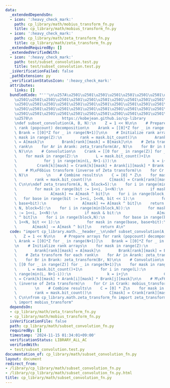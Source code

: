 ```yaml
---
data:
  _extendedDependsOn:
  - icon: ':heavy_check_mark:'
    path: cp_library/math/mobius_transform_fn.py
    title: cp_library/math/mobius_transform_fn.py
  - icon: ':heavy_check_mark:'
    path: cp_library/math/zeta_transform_fn.py
    title: cp_library/math/zeta_transform_fn.py
  _extendedRequiredBy: []
  _extendedVerifiedWith:
  - icon: ':heavy_check_mark:'
    path: test/subset_convolution.test.py
    title: test/subset_convolution.test.py
  _isVerificationFailed: false
  _pathExtension: py
  _verificationStatusIcon: ':heavy_check_mark:'
  attributes:
    links: []
  bundledCode: "'''\n\u257A\u2501\u2501\u2501\u2501\u2501\u2501\u2501\u2501\u2501\u2501\
    \u2501\u2501\u2501\u2501\u2501\u2501\u2501\u2501\u2501\u2501\u2501\u2501\u2501\
    \u2501\u2501\u2501\u2501\u2501\u2501\u2501\u2501\u2501\u2501\u2501\u2501\u2501\
    \u2501\u2501\u2501\u2501\u2501\u2501\u2501\u2501\u2501\u2501\u2501\u2501\u2501\
    \u2501\u2501\u2501\u2501\u2501\u2501\u2501\u2501\u2501\u2501\u2501\u2501\u2501\
    \u2578\n             https://kobejean.github.io/cp-library               \n'''\n\
    \ndef subset_convolution(A, B, N):\n    Z = 1 << N\n\n    # Prepare arrays for\
    \ rank (popcount) decomposition\n    Arank = [[0]*Z for _ in range(N+1)]\n   \
    \ Brank = [[0]*Z for _ in range(N+1)]\n\n    # Initialize rank arrays\n    for\
    \ mask in range(Z):\n        rank = mask.bit_count()\n        Arank[rank][mask]\
    \ = A[mask]\n        Brank[rank][mask] = B[mask]\n\n    # Zeta transform for each\
    \ rank\n    for Ar in Arank: zeta_transform(Ar, N)\n    for Br in Brank: zeta_transform(Br,\
    \ N)\n\n    # Convolution\n    Crank = [[0 for _ in range(Z)] for _ in range(N+1)]\n\
    \    for mask in range(Z):\n        L = mask.bit_count()+1\n        for i in range(L):\n\
    \            for j in range(min(L, N+1-i)):\n                k = i+j\n       \
    \         Crank[k][mask] = Crank[k][mask] + Arank[i][mask] * Brank[j][mask]\n\n\
    \    # M\xF6bius transform (inverse of Zeta transform)\n    for Cr in Crank: mobius_transform(Cr,\
    \ N)\n        \n    # Combine results\n    C = [0] * Z\n    for mask in range(Z):\n\
    \        rank = mask.bit_count()\n        C[mask] = Crank[rank][mask]\n\n    return\
    \ C\n\n\ndef zeta_transform(A, N, block=5):\n    for i in range(min(block,N)):\n\
    \        for mask in range(bit := 1<<i, 1<<N):\n            if mask & bit:\n \
    \               A[mask] += A[mask ^ bit]\n    for i in range(block,N):\n     \
    \   for base in range(bit := 1<<i, 1<<N, bit << 1):\n            for mask in range(base,\
    \ base+bit):\n                A[mask] += A[mask ^ bit]\n    return A\n\ndef mobius_transform(A,\
    \ N, block=5):\n    for i in range(min(block,N)):\n        for mask in range(bit\
    \ := 1<<i, 1<<N):\n            if mask & bit:\n                A[mask] -= A[mask\
    \ ^ bit]\n    for i in range(block,N):\n        for base in range(bit := 1<<i,\
    \ 1<<N, bit << 1):\n            for mask in range(base, base+bit):\n         \
    \       A[mask] -= A[mask ^ bit]\n    return A\n"
  code: "import cp_library.math.__header__\n\ndef subset_convolution(A, B, N):\n \
    \   Z = 1 << N\n\n    # Prepare arrays for rank (popcount) decomposition\n   \
    \ Arank = [[0]*Z for _ in range(N+1)]\n    Brank = [[0]*Z for _ in range(N+1)]\n\
    \n    # Initialize rank arrays\n    for mask in range(Z):\n        rank = mask.bit_count()\n\
    \        Arank[rank][mask] = A[mask]\n        Brank[rank][mask] = B[mask]\n\n\
    \    # Zeta transform for each rank\n    for Ar in Arank: zeta_transform(Ar, N)\n\
    \    for Br in Brank: zeta_transform(Br, N)\n\n    # Convolution\n    Crank =\
    \ [[0 for _ in range(Z)] for _ in range(N+1)]\n    for mask in range(Z):\n   \
    \     L = mask.bit_count()+1\n        for i in range(L):\n            for j in\
    \ range(min(L, N+1-i)):\n                k = i+j\n                Crank[k][mask]\
    \ = Crank[k][mask] + Arank[i][mask] * Brank[j][mask]\n\n    # M\xF6bius transform\
    \ (inverse of Zeta transform)\n    for Cr in Crank: mobius_transform(Cr, N)\n\
    \        \n    # Combine results\n    C = [0] * Z\n    for mask in range(Z):\n\
    \        rank = mask.bit_count()\n        C[mask] = Crank[rank][mask]\n\n    return\
    \ C\n\nfrom cp_library.math.zeta_transform_fn import zeta_transform\nfrom cp_library.math.mobius_transform_fn\
    \ import mobius_transform"
  dependsOn:
  - cp_library/math/zeta_transform_fn.py
  - cp_library/math/mobius_transform_fn.py
  isVerificationFile: false
  path: cp_library/math/subset_convolution_fn.py
  requiredBy: []
  timestamp: '2024-11-15 01:34:01+09:00'
  verificationStatus: LIBRARY_ALL_AC
  verifiedWith:
  - test/subset_convolution.test.py
documentation_of: cp_library/math/subset_convolution_fn.py
layout: document
redirect_from:
- /library/cp_library/math/subset_convolution_fn.py
- /library/cp_library/math/subset_convolution_fn.py.html
title: cp_library/math/subset_convolution_fn.py
---
```

